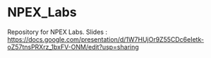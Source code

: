 # NPEX_Labs
Repository for NPEX Labs.
Slides : https://docs.google.com/presentation/d/1W7HUjOr9Z55CDc6eIetk-oZ57tnsPRXrz_1bxFV-ONM/edit?usp=sharing 
